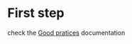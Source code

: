 # First step
check the [Good pratices](https://docs.google.com/document/d/16INoMz170nPfOcEfn3QTbKPOtY_ZxCHUrMKwmfvboEg/edit#heading=h.sviwdw914mt3) documentation